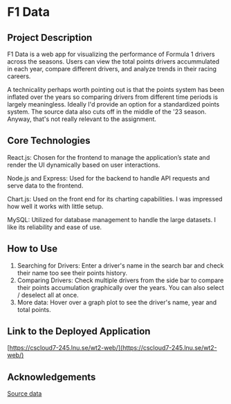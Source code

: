 # F1 Data

## Project Description

F1 Data is a web app for visualizing the performance of Formula 1 drivers across the seasons. Users can view the total points drivers accummulated in each year, compare different drivers, and analyze trends in their racing careers. 

A technicality perhaps worth pointing out is that the points system has been inflated over the years so comparing drivers from different time periods is largely meaningless. Ideally I'd provide an option for a standardized points system. The source data also cuts off in the middle of the '23 season. Anyway, that's not really relevant to the assignment.

## Core Technologies

React.js: Chosen for the frontend to manage the application’s state and render the UI dynamically based on user interactions.

Node.js and Express: Used for the backend to handle API requests and serve data to the frontend.

Chart.js: Used on the front end for its charting capabilities. I was impressed how well it works with little setup.

MySQL: Utilized for database management to handle the large datasets. I like its reliability and ease of use.

## How to Use

1. Searching for Drivers: Enter a driver's name in the search bar and check their name too see their points history.
2. Comparing Drivers: Check multiple drivers from the side bar to compare their points accumulation graphically over the years. You can also select / deselect all at once.
4. More data: Hover over a graph plot to see the driver's name, year and total points. 

## Link to the Deployed Application

[https://cscloud7-245.lnu.se/wt2-web/](https://cscloud7-245.lnu.se/wt2-web/)


## Acknowledgements

[Source data](https://www.kaggle.com/datasets/rohanrao/formula-1-world-championship-1950-2020)